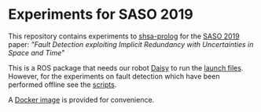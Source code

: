 # Experiments for SASO 2019

This repository contains experiments to [shsa-prolog] for the [SASO 2019](https://saso2019.cs.umu.se/) paper:
*"Fault Detection exploiting Implicit Redundancy with Uncertainties in Space and Time"*

This is a ROS package that needs our robot [Daisy] to run the [launch files](./launch/README.md).
However, for the experiments on fault detection which have been performed offline see the [scripts](./scripts/README.md).

A [Docker image](./docker/README.md) is provided for convenience.


[Daisy]: https://tuw-cpsg.github.io/tutorials/daisy/
[shsa-prolog]: https://github.com/dratasich/shsa-prolog

